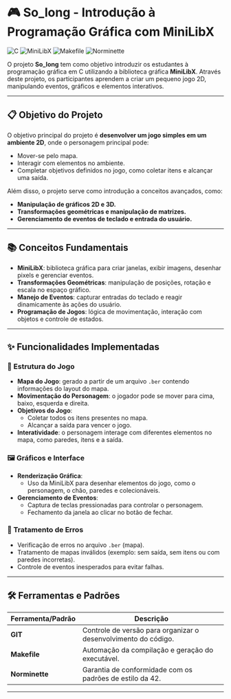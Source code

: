 # 🎮 So_long - Introdução à Programação Gráfica com MiniLibX

![C](https://img.shields.io/badge/Language-C-blue) ![MiniLibX](https://img.shields.io/badge/Graphics-MiniLibX-orange) ![Makefile](https://img.shields.io/badge/Build-Makefile-yellow) ![Norminette](https://img.shields.io/badge/Style-Norminette-green)

O projeto **So_long** tem como objetivo introduzir os estudantes à programação gráfica em C utilizando a biblioteca gráfica **MiniLibX**. Através deste projeto, os participantes aprendem a criar um pequeno jogo 2D, manipulando eventos, gráficos e elementos interativos.

---

## 📋 Objetivo do Projeto

O objetivo principal do projeto é **desenvolver um jogo simples em um ambiente 2D**, onde o personagem principal pode:
- Mover-se pelo mapa.
- Interagir com elementos no ambiente.
- Completar objetivos definidos no jogo, como coletar itens e alcançar uma saída.

Além disso, o projeto serve como introdução a conceitos avançados, como:
- **Manipulação de gráficos 2D e 3D.**
- **Transformações geométricas e manipulação de matrizes.**
- **Gerenciamento de eventos de teclado e entrada do usuário.**

---

## 📚 Conceitos Fundamentais

- **MiniLibX**: biblioteca gráfica para criar janelas, exibir imagens, desenhar pixels e gerenciar eventos.  
- **Transformações Geométricas**: manipulação de posições, rotação e escala no espaço gráfico.  
- **Manejo de Eventos**: capturar entradas do teclado e reagir dinamicamente às ações do usuário.  
- **Programação de Jogos**: lógica de movimentação, interação com objetos e controle de estados.  

---

## ✨ Funcionalidades Implementadas

### 🔧 Estrutura do Jogo
- **Mapa do Jogo**: gerado a partir de um arquivo `.ber` contendo informações do layout do mapa.  
- **Movimentação do Personagem**: o jogador pode se mover para cima, baixo, esquerda e direita.  
- **Objetivos do Jogo**:  
  - Coletar todos os itens presentes no mapa.  
  - Alcançar a saída para vencer o jogo.  
- **Interatividade**: o personagem interage com diferentes elementos no mapa, como paredes, itens e a saída.  

### 🖼️ Gráficos e Interface
- **Renderização Gráfica**: 
  - Uso da MiniLibX para desenhar elementos do jogo, como o personagem, o chão, paredes e colecionáveis.  
- **Gerenciamento de Eventos**: 
  - Captura de teclas pressionadas para controlar o personagem.  
  - Fechamento da janela ao clicar no botão de fechar.  

### 🚨 Tratamento de Erros
- Verificação de erros no arquivo `.ber` (mapa).  
- Tratamento de mapas inválidos (exemplo: sem saída, sem itens ou com paredes incorretas).  
- Controle de eventos inesperados para evitar falhas.  

---

## 🛠️ Ferramentas e Padrões

| Ferramenta/Padrão      | Descrição                                               |
|-------------------------|-------------------------------------------------------|
| **GIT**                | Controle de versão para organizar o desenvolvimento do código. |
| **Makefile**           | Automação da compilação e geração do executável.       |
| **Norminette**         | Garantia de conformidade com os padrões de estilo da 42. |

---

